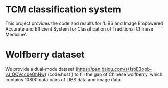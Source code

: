 
# TCM classification system
This project provides the code and results for 'LIBS and Image Empowered Accurate and Efficient System for Classification of
Traditional Chinese Medicine'.
# Wolfberry dataset
   We provide a dual-mode dataset  (https://pan.baidu.com/s/1sbE3opb-vJ_QCVccbeQhNw) (code:hust ) to fill the gap of Chinese
wolfberry, which contains 10800 data pairs of LIBS data
and image data.
   
 
